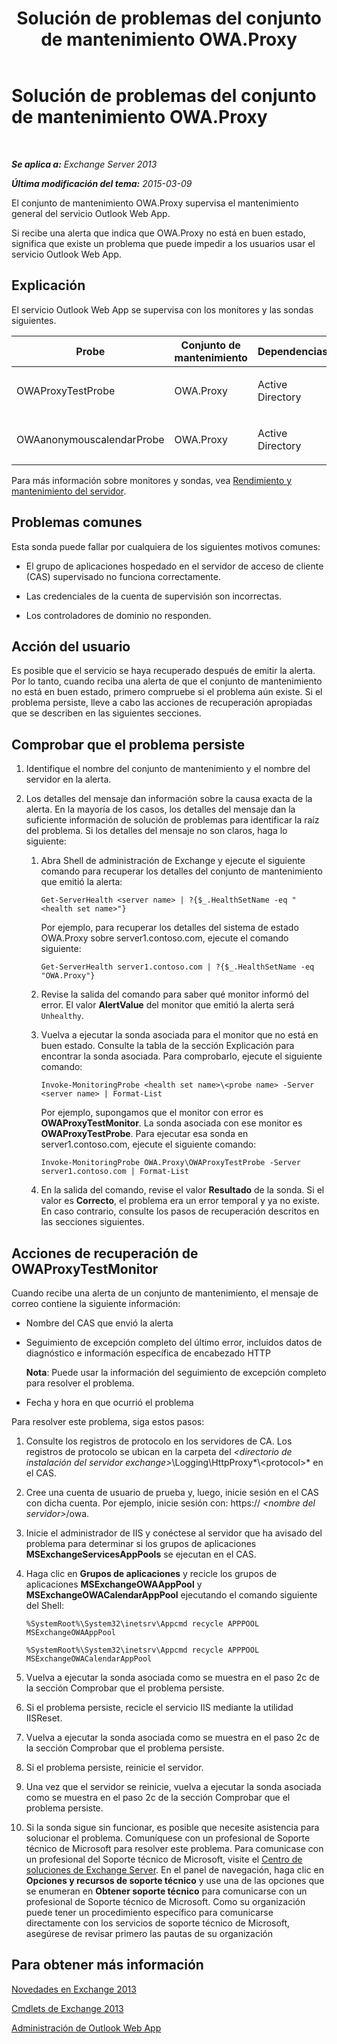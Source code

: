 ﻿---
title: Solución de problemas del conjunto de mantenimiento OWA.Proxy
TOCTitle: Solución de problemas del conjunto de mantenimiento OWA.Proxy
ms:assetid: 1eaa26ad-b489-402a-ad2d-bfae3b083f42
ms:mtpsurl: https://technet.microsoft.com/es-es/library/ms.exch.scom.owa.proxy(v=EXCHG.150)
ms:contentKeyID: 53181902
ms.date: 10/08/2015
mtps_version: v=EXCHG.150
ms.translationtype: HT
---

# Solución de problemas del conjunto de mantenimiento OWA.Proxy

 

_**Se aplica a:**  Exchange Server 2013_

_**Última modificación del tema:**  2015-03-09_

El conjunto de mantenimiento OWA.Proxy supervisa el mantenimiento general del servicio Outlook Web App.

Si recibe una alerta que indica que OWA.Proxy no está en buen estado, significa que existe un problema que puede impedir a los usuarios usar el servicio Outlook Web App.

## Explicación

El servicio Outlook Web App se supervisa con los monitores y las sondas siguientes.


<table>
<colgroup>
<col style="width: 25%" />
<col style="width: 25%" />
<col style="width: 25%" />
<col style="width: 25%" />
</colgroup>
<thead>
<tr class="header">
<th>Probe</th>
<th>Conjunto de mantenimiento</th>
<th>Dependencias</th>
<th>Monitores asociados</th>
</tr>
</thead>
<tbody>
<tr class="odd">
<td><p>OWAProxyTestProbe</p></td>
<td><p>OWA.Proxy</p></td>
<td><p>Active Directory</p></td>
<td><p>OWAProxyTestMonitor</p></td>
</tr>
<tr class="even">
<td><p>OWAanonymouscalendarProbe</p></td>
<td><p>OWA.Proxy</p></td>
<td><p>Active Directory</p></td>
<td><p>OWAProxyTestMonitor</p></td>
</tr>
</tbody>
</table>


Para más información sobre monitores y sondas, vea [Rendimiento y mantenimiento del servidor](https://technet.microsoft.com/es-es/library/jj150551\(v=exchg.150\)).

## Problemas comunes

Esta sonda puede fallar por cualquiera de los siguientes motivos comunes:

  - El grupo de aplicaciones hospedado en el servidor de acceso de cliente (CAS) supervisado no funciona correctamente.

  - Las credenciales de la cuenta de supervisión son incorrectas.

  - Los controladores de dominio no responden.

## Acción del usuario

Es posible que el servicio se haya recuperado después de emitir la alerta. Por lo tanto, cuando reciba una alerta de que el conjunto de mantenimiento no está en buen estado, primero compruebe si el problema aún existe. Si el problema persiste, lleve a cabo las acciones de recuperación apropiadas que se describen en las siguientes secciones.

## Comprobar que el problema persiste

1.  Identifique el nombre del conjunto de mantenimiento y el nombre del servidor en la alerta.

2.  Los detalles del mensaje dan información sobre la causa exacta de la alerta. En la mayoría de los casos, los detalles del mensaje dan la suficiente información de solución de problemas para identificar la raíz del problema. Si los detalles del mensaje no son claros, haga lo siguiente:
    
    1.  Abra Shell de administración de Exchange y ejecute el siguiente comando para recuperar los detalles del conjunto de mantenimiento que emitió la alerta:
        
            Get-ServerHealth <server name> | ?{$_.HealthSetName -eq "<health set name>"}
        
        Por ejemplo, para recuperar los detalles del sistema de estado OWA.Proxy sobre server1.contoso.com, ejecute el comando siguiente:
        
            Get-ServerHealth server1.contoso.com | ?{$_.HealthSetName -eq "OWA.Proxy"}
    
    2.  Revise la salida del comando para saber qué monitor informó del error. El valor **AlertValue** del monitor que emitió la alerta será `Unhealthy`.
    
    3.  Vuelva a ejecutar la sonda asociada para el monitor que no está en buen estado. Consulte la tabla de la sección Explicación para encontrar la sonda asociada. Para comprobarlo, ejecute el siguiente comando:
        
            Invoke-MonitoringProbe <health set name>\<probe name> -Server <server name> | Format-List
        
        Por ejemplo, supongamos que el monitor con error es **OWAProxyTestMonitor**. La sonda asociada con ese monitor es **OWAProxyTestProbe**. Para ejecutar esa sonda en server1.contoso.com, ejecute el siguiente comando:
        
            Invoke-MonitoringProbe OWA.Proxy\OWAProxyTestProbe -Server server1.contoso.com | Format-List
    
    4.  En la salida del comando, revise el valor **Resultado** de la sonda. Si el valor es **Correcto**, el problema era un error temporal y ya no existe. En caso contrario, consulte los pasos de recuperación descritos en las secciones siguientes.

## Acciones de recuperación de OWAProxyTestMonitor

Cuando recibe una alerta de un conjunto de mantenimiento, el mensaje de correo contiene la siguiente información:

  - Nombre del CAS que envió la alerta

  - Seguimiento de excepción completo del último error, incluidos datos de diagnóstico e información específica de encabezado HTTP  
    
    **Nota**: Puede usar la información del seguimiento de excepción completo para resolver el problema.

  - Fecha y hora en que ocurrió el problema

Para resolver este problema, siga estos pasos:

1.  Consulte los registros de protocolo en los servidores de CA. Los registros de protocolo se ubican en la carpeta del *\<directorio de instalación del servidor exchange\>*\\Logging\\HttpProxy*\\\<protocol\>* en el CAS.

2.  Cree una cuenta de usuario de prueba y, luego, inicie sesión en el CAS con dicha cuenta. Por ejemplo, inicie sesión con: https:// *\<nombre del servidor\>*/owa.

3.  Inicie el administrador de IIS y conéctese al servidor que ha avisado del problema para determinar si los grupos de aplicaciones **MSExchangeServicesAppPools** se ejecutan en el CAS.

4.  Haga clic en **Grupos de aplicaciones** y recicle los grupos de aplicaciones **MSExchangeOWAAppPool** y **MSExchangeOWACalendarAppPool** ejecutando el comando siguiente del Shell:
    
        %SystemRoot%\System32\inetsrv\Appcmd recycle APPPOOL MSExchangeOWAAppPool
    
        %SystemRoot%\System32\inetsrv\Appcmd recycle APPPOOL MSExchangeOWACalendarAppPool

5.  Vuelva a ejecutar la sonda asociada como se muestra en el paso 2c de la sección Comprobar que el problema persiste.

6.  Si el problema persiste, recicle el servicio IIS mediante la utilidad IISReset.

7.  Vuelva a ejecutar la sonda asociada como se muestra en el paso 2c de la sección Comprobar que el problema persiste.

8.  Si el problema persiste, reinicie el servidor.

9.  Una vez que el servidor se reinicie, vuelva a ejecutar la sonda asociada como se muestra en el paso 2c de la sección Comprobar que el problema persiste.

10. Si la sonda sigue sin funcionar, es posible que necesite asistencia para solucionar el problema. Comuníquese con un profesional de Soporte técnico de Microsoft para resolver este problema. Para comunicase con un profesional del Soporte técnico de Microsoft, visite el [Centro de soluciones de Exchange Server](http://go.microsoft.com/fwlink/p/?linkid=180809). En el panel de navegación, haga clic en **Opciones y recursos de soporte técnico** y use una de las opciones que se enumeran en **Obtener soporte técnico** para comunicarse con un profesional de Soporte técnico de Microsoft. Como su organización puede tener un procedimiento específico para comunicarse directamente con los servicios de soporte técnico de Microsoft, asegúrese de revisar primero las pautas de su organización

## Para obtener más información

[Novedades en Exchange 2013](https://technet.microsoft.com/es-es/library/jj150540\(v=exchg.150\))

[Cmdlets de Exchange 2013](https://technet.microsoft.com/es-es/library/bb124413\(v=exchg.150\))

[Administración de Outlook Web App](https://technet.microsoft.com/es-es/3814b665-01e8-4881-9a44-163f14789ee4\(exchg.150\)#managing)

